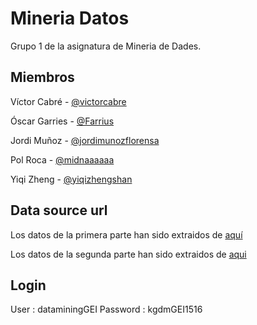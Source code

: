 # Mineria Datos
Grupo 1 de la asignatura de Mineria de Dades.

## Miembros

Víctor Cabré - [@victorcabre](https://github.com/victorcabre)

Óscar Garries - [@Farrius](https://github.com/Farrius)

Jordi Muñoz - [@jordimunozflorensa](https://github.com/jordimunozflorensa)

Pol Roca - [@midnaaaaaa](https://github.com/Midnaaaaaa)

Yiqi Zheng - [@yiqizhengshan](https://github.com/yiqizhengshan)

## Data source url 
Los datos de la primera parte han sido extraidos de [aquí](https://archive.ics.uci.edu/dataset/544/estimation+of+obesity+levels+based+on+eating+habits+and+physical+condition)

Los datos de la segunda parte han sido extraidos de [aqui](https://www.kaggle.com/datasets/utkarshx27/american-companies-bankruptcy-prediction-dataset)

## Login
User : dataminingGEI
Password : kgdmGEI1516
